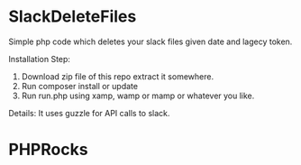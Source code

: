 # SlackDeleteFiles

Simple php code which deletes your slack files given date and lagecy token.

Installation Step: 
1) Download zip file of this repo extract it somewhere.
2) Run composer install or update
3) Run run.php using xamp, wamp or mamp or whatever you like.

Details: It uses guzzle for API calls to slack. 

# PHPRocks
